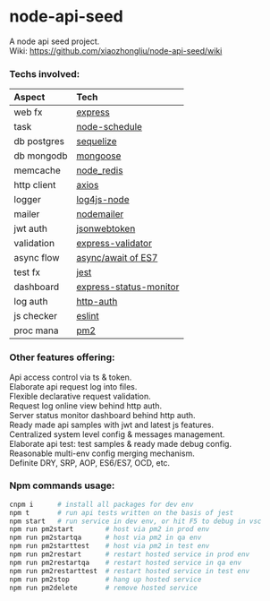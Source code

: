 # node-api-seed
A node api seed project.  
Wiki: https://github.com/xiaozhongliu/node-api-seed/wiki

### Techs involved:

|Aspect     |Tech                                                             |
|:---       |:---                                                             |
|web fx     |[express](https://github.com/expressjs/express)                  |
|task       |[node-schedule](https://github.com/node-schedule/node-schedule)  |
|db postgres|[sequelize](https://github.com/sequelize/sequelize)              |
|db mongodb |[mongoose](https://github.com/Automattic/mongoose)               |
|memcache   |[node_redis](https://github.com/NodeRedis/node_redis)            |
|http client|[axios](https://github.com/axios/axios)                          |
|logger     |[log4js-node](https://github.com/log4js-node/log4js-node)        |
|mailer     |[nodemailer](https://github.com/nodemailer/nodemailer)           |
|jwt auth   |[jsonwebtoken](https://github.com/auth0/node-jsonwebtoken)       |
|validation |[express-validator](https://github.com/ctavan/express-validator) |
|async flow |[async/await of ES7](https://developer.mozilla.org/en-US/docs/Web/JavaScript/Reference/Statements/async_function) |
|test fx    |[jest](https://github.com/facebook/jest)                         |
|dashboard  |[express-status-monitor](https://github.com/RafalWilinski/express-status-monitor) |
|log auth   |[http-auth](https://github.com/http-auth/http-auth)              |
|js checker |[eslint](https://eslint.org/)                                    |
|proc mana  |[pm2](http://pm2.keymetrics.io/)                                 |

### Other features offering:
Api access control via ts & token.  
Elaborate api request log into files.  
Flexible declarative request validation.  
Request log online view behind http auth.  
Server status monitor dashboard behind http auth.  
Ready made api samples with jwt and latest js features.  
Centralized system level config & messages management.  
Elaborate api test: test samples & ready made debug config.  
Reasonable multi-env config merging mechanism.  
Definite DRY, SRP, AOP, ES6/ES7, OCD, etc.

### Npm commands usage:
```bash
cnpm i      # install all packages for dev env
npm t       # run api tests written on the basis of jest
npm start   # run service in dev env, or hit F5 to debug in vsc
npm run pm2start        # host via pm2 in prod env
npm run pm2startqa      # host via pm2 in qa env
npm run pm2starttest    # host via pm2 in test env
npm run pm2restart      # restart hosted service in prod env
npm run pm2restartqa    # restart hosted service in qa env
npm run pm2restarttest  # restart hosted service in test env
npm run pm2stop         # hang up hosted service
npm run pm2delete       # remove hosted service
```
